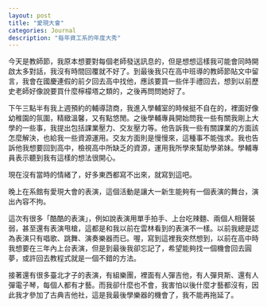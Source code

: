 ```yaml
---
layout: post
title: "愛現大會"
categories: Journal
description: "每年資工系的年度大秀"
---
```


今天是教師節，我原本想要對每個老師發送訊息的，但是想想這樣我可能會同時開啟太多對話，我沒有時間回覆就不好了。到最後我只在高中班導的教師節貼文中留言，我會在國慶連假的前夕回去高中找他，應該要買一些伴手禮回去，想到以前歷史老師好像說要買什麼檸檬塔之類的，之後再問問她好了。

下午三點半有我上週預約的輔導諮商，我進入學輔室的時候挺不自在的，裡面好像幼稚園的氛圍，精緻溫馨，又有點悠閒。之後學輔專員開始問我一些有關我剛上大學的一些事，我提出包括課業壓力、交友壓力等。他告訴我一些有關課業的方面該怎麼解決，也給我一些資源運用。交友方面則是慢慢來，這種事不能強求。我也告訴他我想要回到高中，檢視高中所缺乏的資源，運用我所學來幫助學弟妹。學輔專員表示聽到我有這樣的想法很開心。

現在沒有當時的情緒了，好多東西都寫不出來，就寫到這吧。

晚上在系館有愛現大會的表演，這個活動是讓大一新生能夠有一個表演的舞台，演出內容不拘。

這次有很多「酷酷的表演」，例如說表演用單手拍手、上台吃辣麵、兩個人相聲裝弱，甚至還有表演甩槍，這都是和我以前在雲林看到的表演不一樣。以前我總是認為表演只有唱歌、跳舞、演奏樂器而已。喔，寫到這裡我突然想到，以前在高中時我想要在三年內上台表演，但是到最後我卻忘記了，希望能夠找一個機會回去圓夢，或許回去教程式就是一個不錯的方法。

接著還有很多臺北才子的表演，有組樂團，裡面有人彈吉他，有人彈貝斯、還有人彈電子琴，每個人都有才藝。而我卻什麼也不會，我害怕以後什麼才藝都沒有，因此我才參加了古典吉他社，這是我最後學樂器的機會了，我不能再拖延了。